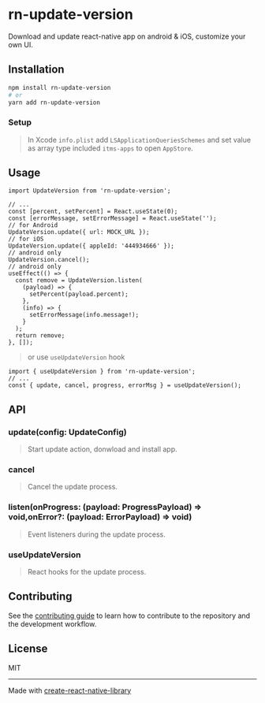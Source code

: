 # rn-update-version

Download and update react-native app on android & iOS, customize your own UI.

## Installation

```sh
npm install rn-update-version
# or
yarn add rn-update-version
```

### Setup

> In Xcode `info.plist` add `LSApplicationQueriesSchemes` and set value as array type included `itms-apps` to open `AppStore`.

## Usage

```tsx
import UpdateVersion from 'rn-update-version';

// ...
const [percent, setPercent] = React.useState(0);
const [errorMessage, setErrorMessage] = React.useState('');
// for Android
UpdateVersion.update({ url: MOCK_URL });
// for iOS
UpdateVersion.update({ appleId: '444934666' });
// android only
UpdateVersion.cancel();
// android only
useEffect(() => {
  const remove = UpdateVersion.listen(
    (payload) => {
      setPercent(payload.percent);
    },
    (info) => {
      setErrorMessage(info.message!);
    }
  );
  return remove;
}, []);
```

> or use `useUpdateVersion` hook

```tsx
import { useUpdateVersion } from 'rn-update-version';
// ...
const { update, cancel, progress, errorMsg } = useUpdateVersion();
```

## API

### update(config: UpdateConfig)

> Start update action, donwload and install app.

### cancel

> Cancel the update process.

### listen(onProgress: (payload: ProgressPayload) => void,onError?: (payload: ErrorPayload) => void)

> Event listeners during the update process.

### useUpdateVersion

> React hooks for the update process.

## Contributing

See the [contributing guide](CONTRIBUTING.md) to learn how to contribute to the repository and the development workflow.

## License

MIT

---

Made with [create-react-native-library](https://github.com/callstack/react-native-builder-bob)
